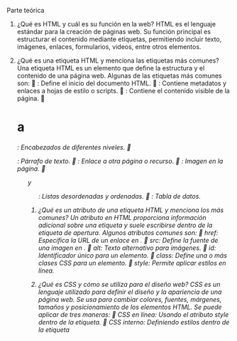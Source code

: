 Parte teórica

1)	¿Qué es HTML y cuál es su función en la web?
HTML es el lenguaje estándar para la creación de páginas web. Su función principal es estructurar el contenido mediante etiquetas, permitiendo incluir texto, imágenes, enlaces, formularios, videos, entre otros elementos.

2)	¿Qué es una etiqueta HTML y menciona las etiquetas más comunes?
Una etiqueta HTML es un elemento que define la estructura y el contenido de una página web. Algunas de las etiquetas más comunes son:
	<html>: Define el inicio del documento HTML.
	<head>: Contiene metadatos y enlaces a hojas de estilo o scripts.
	<body>: Contiene el contenido visible de la página.
	<h1> a <h6>: Encabezados de diferentes niveles.
	<p>: Párrafo de texto.
	<a>: Enlace a otra página o recurso.
	<img>: Imagen en la página.
	<ul> y <ol>: Listas desordenadas y ordenadas.
	<table>: Tabla de datos.

3)	¿Qué es un atributo de una etiqueta HTML y menciona los más comunes?
Un atributo en HTML proporciona información adicional sobre una etiqueta y suele escribirse dentro de la etiqueta de apertura. Algunos atributos comunes son:
	href: Especifica la URL de un enlace en <a>.
	src: Define la fuente de una imagen en <img>.
	alt: Texto alternativo para imágenes.
	id: Identificador único para un elemento.
	class: Define una o más clases CSS para un elemento.
	style: Permite aplicar estilos en línea.

4)	¿Qué es CSS y cómo se utiliza para el diseño web?
CSS es un lenguaje utilizado para definir el diseño y la apariencia de una página web. Se usa para cambiar colores, fuentes, márgenes, tamaños y posicionamiento de los elementos HTML. Se puede aplicar de tres maneras:
	CSS en línea: Usando el atributo style dentro de la etiqueta.
	CSS interno: Definiendo estilos dentro de la etiqueta <style> en el <head>.
	CSS externo: Mediante un archivo .css enlazado con <link>.

5)	¿Qué es una propiedad en CSS y menciona las propiedades más comunes?
Una propiedad en CSS define un aspecto visual de un elemento. Algunas propiedades comunes son:
	color: Define el color del texto.
	font-size: Define el tamaño de la fuente.
	background-color: Establece el color de fondo.
	margin: Define los márgenes exteriores del elemento.
	padding: Define el espacio interno del elemento.
	text-align: Alinea el texto dentro de un contenedor.

6)	¿Qué es un selector en CSS y cuáles tipos existen?
Un selector en CSS es una regla que se usa para seleccionar y aplicar estilos a elementos HTML. Tipos de selectores:
	Selector de etiqueta: p { color: blue; }
	Selector de clase: .clase { font-size: 16px; }
	Selector de ID: #id { background-color: yellow; }
	Selector universal: * { margin: 0; padding: 0; }
	Selector de hijo: div > p { color: red; }

7)	¿Qué es JavaScript y cómo añade interactividad a las páginas web?
JavaScript es un lenguaje de programación que permite añadir interactividad a las páginas web, como animaciones, validaciones de formularios, manipulación del DOM y respuestas a eventos de usuario (clics, teclas, etc.).

8)	¿Cuáles son los tipos de datos primitivos en JavaScript?
	String (cadenas de texto)
	Number (números)
	Boolean (true o false)
	Undefined (variable sin valor asignado)
	Null (ausencia de valor)
	Symbol (valores únicos)
	BigInt (números grandes)

9)	¿Cómo funcionan las estructuras de control de flujo como if, else, switch y bucles en JavaScript?
	if/else: Evalúan una condición y ejecutan un bloque de código si es verdadera.
	switch: Permite evaluar múltiples casos de una variable.
	for: Bucle con inicio, condición y paso.
	while: Ejecuta mientras una condición sea verdadera.
	do while: Similar a while, pero ejecuta al menos una vez.

10)	¿Por qué es importante usar nombres significativos para variables y métodos?
Porque mejora la legibilidad y mantenibilidad del código, facilitando la comprensión para otros desarrolladores y para futuras revisiones.

11)	¿Qué es una variable de entorno y por qué son importantes para JavaScript o la programación en general?
Son valores externos (como API keys, configuraciones de base de datos) que permiten que un programa sea más seguro y flexible sin exponer información sensible en el código.


12)	¿Qué son las herramientas de desarrollo de Chrome y cómo se accede a ellas?
Son herramientas que permiten inspeccionar y depurar código HTML, CSS y JavaScript. Se accede con F12 o Ctrl + Shift + I.

13)	¿Qué se puede hacer en el panel "Elements" de las herramientas de desarrollo?
Permite inspeccionar y modificar en tiempo real el código HTML y CSS de una página.

14)	¿Cómo se utiliza el panel "Console" de las herramientas de desarrollo y para qué es útil?
Se usa para ejecutar comandos JavaScript y ver mensajes de depuración con console.log().

15)	¿Qué información se puede obtener del panel "Network" y por qué es importante?
Muestra las peticiones HTTP realizadas por la página, permitiendo analizar tiempos de carga y posibles errores de red.

